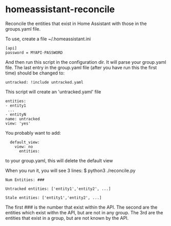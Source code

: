 # homeassistant-reconcile

Reconcile the entities that exist in Home Assistant with those
in the groups.yaml file.

To use, create a file ~/.homeassistant.ini

    [api]
    password = MYAPI-PASSWORD

And then run this script in the configuration dir. It will parse your
group.yaml file.  The last entry in the group.yaml file (after you have
run this the first time) should be changed to:

    untracked: !include untracked.yaml

This script will create an 'untracked.yaml' file

    entities:
    - entity1
     ...
    - entityN
    name: untracked
    view: 'yes'

You probably want to add:

      default_view:
        view: no
          entities:

to your group.yaml, this will delete the default view

When you run it, you will see 3 lines:
    $ python3 ./reconcile.py

    Num Entities: ###

    Untracked entities: ['entity1','entity2', ...]

    Stale entities: ['entity1','entity2', ...]

The first ### is the number that exist within the API.
The second are the entities which exist withn the API,
but are not in any group.
The 3rd are the entities that exist in a group, but
are not known by the API.




